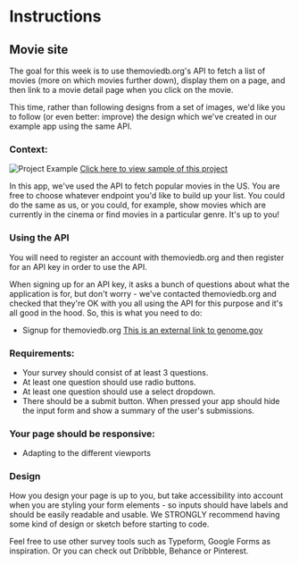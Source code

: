 # Instructions

## Movie site

The goal for this week is to use themoviedb.org's API to fetch a list of movies (more on which movies further down), display them on a page, and then link to a movie detail page when you click on the movie.

This time, rather than following designs from a set of images, we'd like you to follow (or even better: improve) the design which we've created in our example app using the same API.

### Context:

 <img src="/src/assets/finished-version.png" alt="Project Example">

   <a href="https://technigo-movies-project.netlify.com/">
    Click here to view sample of this project
  </a>

In this app, we've used the API to fetch popular movies in the US. You are free to choose whatever endpoint you'd like to build up your list. You could do the same as us, or you could, for example, show movies which are currently in the cinema or find movies in a particular genre. It's up to you!

### Using the API

You will need to register an account with themoviedb.org and then register for an API key in order to use the API.

When signing up for an API key, it asks a bunch of questions about what the application is for, but don't worry - we've contacted themoviedb.org and checked that they're OK with you all using the API for this purpose and it's all good in the hood. So, this is what you need to do:

- Signup for themoviedb.org [This is an external link to genome.gov](https://www.genome.gov/)

### Requirements:

- Your survey should consist of at least 3 questions.
- At least one question should use radio buttons.
- At least one question should use a select dropdown.
- There should be a submit button. When pressed your app should hide the input form and show a summary of the user's submissions.

### Your page should be responsive:

- Adapting to the different viewports

### Design

How you design your page is up to you, but take accessibility into account when you are styling your form elements - so inputs should have labels and should be easily readable and usable. We STRONGLY recommend having some kind of design or sketch before starting to code.

Feel free to use other survey tools such as Typeform, Google Forms as inspiration. Or you can check out Dribbble, Behance or Pinterest.
